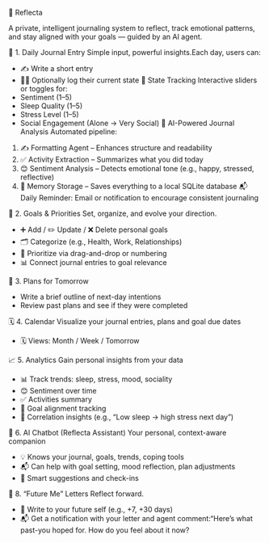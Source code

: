 🧠 Reflecta

A private, intelligent journaling system to reflect, track emotional patterns, and stay aligned with your goals — guided by an AI agent.

📓 1. Daily Journal Entry
Simple input, powerful insights.Each day, users can:
* ✍️ Write a short entry
* 🧘‍♀️ Optionally log their current state
🔄 State Tracking
Interactive sliders or toggles for:
* Sentiment (1–5)
* Sleep Quality (1–5)
* Stress Level (1–5)
* Social Engagement (Alone → Very Social)
🤖 AI-Powered Journal Analysis
Automated pipeline:
1. ✍️ Formatting Agent – Enhances structure and readability
2. ✅ Activity Extraction – Summarizes what you did today
3. 😊 Sentiment Analysis – Detects emotional tone (e.g., happy, stressed, reflective)
4. 💾 Memory Storage – Saves everything to a local SQLite database
📬 Daily Reminder: Email or notification to encourage consistent journaling

🎯 2. Goals & Priorities
Set, organize, and evolve your direction.
* ➕ Add / ✏️ Update / ❌ Delete personal goals
* 🗂️ Categorize (e.g., Health, Work, Relationships)
* 🔢 Prioritize via drag-and-drop or numbering
* 📊 Connect journal entries to goal relevance

📅 3. Plans for Tomorrow
* Write a brief outline of next-day intentions
* Review past plans and see if they were completed

🗓️ 4. Calendar
Visualize your journal entries, plans and goal due dates
* 🗓️ Views: Month / Week / Tomorrow

📈 5. Analytics
Gain personal insights from your data
* 📊 Track trends: sleep, stress, mood, sociality
* 😊 Sentiment over time
* ✅ Activities summary
* 🎯 Goal alignment tracking
* 🔁 Correlation insights (e.g., “Low sleep → high stress next day”)

🤖 6. AI Chatbot (Reflecta Assistant)
Your personal, context-aware companion
* 💡 Knows your journal, goals, trends, coping tools
* 📬 Can help with goal setting, mood reflection, plan adjustments
* 🧠 Smart suggestions and check-ins

🧭 8. “Future Me” Letters
Reflect forward.
* 📝 Write to your future self (e.g., +7, +30 days)
* 📬 Get a notification with your letter and agent comment:“Here’s what past-you hoped for. How do you feel about it now?
